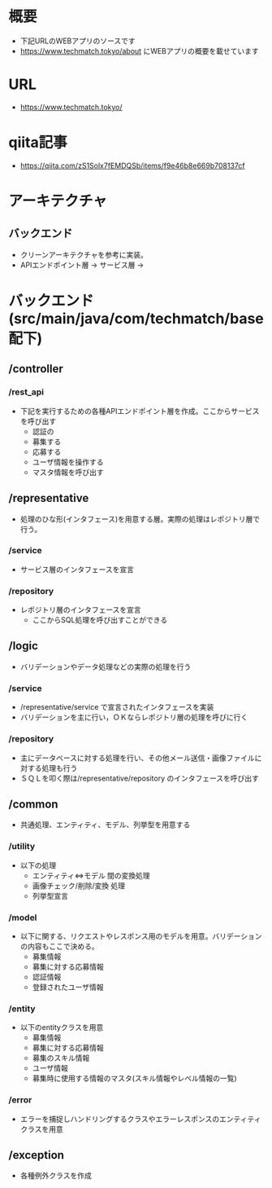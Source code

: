 # 概要
* 下記URLのWEBアプリのソースです
* https://www.techmatch.tokyo/about にWEBアプリの概要を載せています

# URL
* https://www.techmatch.tokyo/

# qiita記事
* https://qiita.com/zS1Solx7fEMDQSb/items/f9e46b8e669b708137cf

#  アーキテクチャ
## バックエンド
* クリーンアーキテクチャを参考に実装。
* APIエンドポイント層 -> サービス層 ->

# バックエンド(src/main/java/com/techmatch/base 配下)
## /controller
### /rest_api
* 下記を実行するための各種APIエンドポイント層を作成。ここからサービスを呼び出す
  * 認証の
  * 募集する
  * 応募する
  * ユーザ情報を操作する
  * マスタ情報を呼び出す

## /representative
* 処理のひな形(インタフェース)を用意する層。実際の処理はレポジトリ層で行う。

### /service
* サービス層のインタフェースを宣言

### /repository
* レポジトリ層のインタフェースを宣言
  * ここからSQL処理を呼び出すことができる

## /logic
* バリデーションやデータ処理などの実際の処理を行う
### /service
* /representative/service で宣言されたインタフェースを実装
* バリデーションを主に行い，ＯＫならレポジトリ層の処理を呼びに行く
### /repository
* 主にデータベースに対する処理を行い、その他メール送信・画像ファイルに対する処理も行う
* ＳＱＬを叩く際は/representative/repository のインタフェースを呼び出す

## /common
* 共通処理、エンティティ、モデル、列挙型を用意する
### /utility
* 以下の処理
  * エンティティ⇔モデル 間の変換処理
  * 画像チェック/削除/変換 処理
  * 列挙型宣言

### /model
* 以下に関する、リクエストやレスポンス用のモデルを用意。バリデーションの内容もここで決める。
  * 募集情報
  * 募集に対する応募情報
  * 認証情報
  * 登録されたユーザ情報

### /entity
* 以下のentityクラスを用意
  * 募集情報
  * 募集に対する応募情報
  * 募集のスキル情報
  * ユーザ情報
  * 募集時に使用する情報のマスタ(スキル情報やレベル情報の一覧)

### /error
* エラーを捕捉しハンドリングするクラスやエラーレスポンスのエンティティクラスを用意

## /exception
* 各種例外クラスを作成

